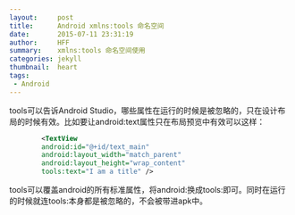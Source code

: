 ```yaml
---
layout:     post
title:      Android xmlns:tools 命名空间
date:       2015-07-11 23:31:19
author:     HFF  
summary:    xmlns:tools 命名空间使用
categories: jekyll
thumbnail:  heart
tags:
 - Android
---
```


tools可以告诉Android Studio，哪些属性在运行的时候是被忽略的，只在设计布局的时候有效。比如要让android:text属性只在布局预览中有效可以这样：

```xml
		<TextView
 		android:id="@+id/text_main"
 		android:layout_width="match_parent"
 		android:layout_height="wrap_content"
 		tools:text="I am a title" />
```

tools可以覆盖android的所有标准属性，将android:换成tools:即可。同时在运行的时候就连tools:本身都是被忽略的，不会被带进apk中。
